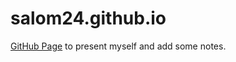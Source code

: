 # salom24.github.io

[GitHub Page](https://salom24.github.io) to present myself and add some notes.
